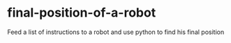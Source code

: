 # final-position-of-a-robot
Feed a list of instructions to a robot and use python to find his final position
